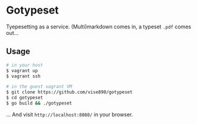 # Gotypeset

Tyepesetting as a service. (Multi)markdown comes in, a typeset `.pdf` comes
out...


## Usage

```bash
# in your host
$ vagrant up
$ vagrant ssh
```

```bash
# in the guest vagrant VM
$ git clone https://github.com/vise890/gotypeset
$ cd gotypeset
$ go build && ./gotypeset
```

... And visit `http://localhost:8080/` in your browser.

